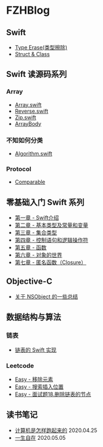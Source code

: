 # FZHBlog

## Swift
* [Type Erase(类型擦除)]()
* [Struct & Class]()

## Swift 读源码系列
### Array
* [Array.swift](https://github.com/fengzhihao123/FZHBlog/blob/master/Swift/%E8%AF%BBSwift%E6%BA%90%E7%A0%81%E7%B3%BB%E5%88%97/%E8%AF%BB%20Swift%20%E6%BA%90%E7%A0%81%E7%B3%BB%E5%88%97%20-%20Array.md) 
* [Reverse.swift](https://github.com/fengzhihao123/FZHBlog/blob/master/Swift/读Swift源码系列/读Swift源码系列%20-%20Reverse.md)
* [Zip.swift](https://github.com/fengzhihao123/FZHBlog/blob/master/Swift/读Swift源码系列/读Swift源码系列%20-%20Zip.md)
* [ArrayBody](https://github.com/fengzhihao123/FZHBlog/blob/master/Swift/读Swift源码系列/读%20Swift%20源码系列%20-%20ArrayBody.md)

### 不知如何分类
* [Algorithm.swift](https://github.com/fengzhihao123/FZHBlog/blob/master/Swift/读Swift源码系列/读%20Swift%20源码系列%20-%20Algorithm.md)

### Protocol
* [Comparable](https://github.com/fengzhihao123/FZHBlog/blob/master/Swift/读Swift源码系列/读Swift源码系列%20-%20Comparable.md)

## 零基础入门 Swift 系列
* [第一章 - Swift介绍](https://github.com/fengzhihao123/FZHBlog/blob/master/Swift/零基础入门Swift/第一章-%20Swift%20介绍.md)
* [第二章 - 基本类型及常量和变量](https://github.com/fengzhihao123/FZHBlog/blob/master/Swift/零基础入门Swift/第二章%20-%20基本类型及变量和常量.md)
* [第三章 - 集合类型](https://github.com/fengzhihao123/FZHBlog/blob/master/Swift/零基础入门Swift/第三章%20-%20集合类型：Array、Dictionary、Set.md)
* [第四章 - 控制语句和逻辑操作符](https://github.com/fengzhihao123/FZHBlog/blob/master/Swift/零基础入门Swift/第四章%20-%20控制语句和逻辑操作符.md)
* [第五章 - 函数](https://github.com/fengzhihao123/FZHBlog/blob/master/Swift/零基础入门Swift/第五章%20-%20函数.md)
* [第六章 - 对象的世界](https://github.com/fengzhihao123/FZHBlog/blob/master/Swift/零基础入门Swift/第六章%20-%20对象的世界.md)
* [第七章 - 匿名函数（Closure）](https://github.com/fengzhihao123/FZHBlog/blob/master/Swift/零基础入门Swift/第七章%20-%20匿名函数（Closure）.md)

## Objective-C
* [关于 NSObject 的一些总结](https://github.com/fengzhihao123/FZHBlog/blob/master/Objective-C/关于%20NSObject%20的一些总结.md)

## 数据结构与算法

### 链表
* [链表的 Swift 实现](https://github.com/fengzhihao123/FZHBlog/blob/master/DataStructureAlgorithm/ListNode/Swift%20实现单链表.md)

### Leetcode
* [Easy - 移除元素](https://github.com/fengzhihao123/FZHBlog/blob/master/DataStructureAlgorithm/Leetcode%20-%20Easy%20-%20%20移除元素.md)
* [Easy - 搜索插入位置](https://github.com/fengzhihao123/FZHBlog/blob/master/DataStructureAlgorithm/Leetcode%20-%20Easy%20-%20搜索插入位置.md)
* [Easy - 面试题18.删除链表的节点](https://github.com/fengzhihao123/FZHBlog/blob/master/DataStructureAlgorithm/LeetCode%20-%20Easy%20-%20面试题18.%20删除链表的节点.md)
## 读书笔记

* [计算机是怎样跑起来的](https://github.com/fengzhihao123/FZHBlog/blob/master/ReadBookNote/%E8%AE%A1%E7%AE%97%E6%9C%BA%E6%98%AF%E6%80%8E%E6%A0%B7%E8%B7%91%E8%B5%B7%E6%9D%A5%E7%9A%84.md) 2020.04.25
* [一生自在](https://github.com/fengzhihao123/FZHBlog/blob/master/ReadBookNote/一生自在.md) 2020.05.05
